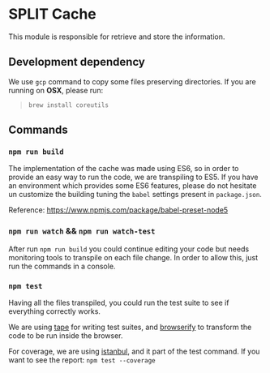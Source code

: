 # SPLIT Cache

This module is responsible for retrieve and store the information.

## Development dependency

We use `gcp` command to copy some files preserving directories. If you are
running on **OSX**, please run:

> `brew install coreutils`

## Commands

### `npm run build`

The implementation of the cache was made using ES6, so in order to provide an
easy way to run the code, we are transpiling to ES5. If you have an environment
which provides some ES6 features, please do not hesitate un customize the
building tuning the `babel` settings present in `package.json`.

Reference: https://www.npmjs.com/package/babel-preset-node5

### `npm run watch` && `npm run watch-test`

After run `npm run build` you could continue editing your code but needs
monitoring tools to transpile on each file change. In order to allow this, just
run the commands in a console.

### `npm test`

Having all the files transpiled, you could run the test suite to see if
everything correctly works.

We are using [tape](https://github.com/substack/tape) for writing test suites,
and [browserify](https://www.npmjs.com/package/browserify) to transform the code
to be run inside the browser.

For coverage, we are using [istanbul](https://gotwarlost.github.io/istanbul/),
and it part of the test command. If you want to see the report: `npm test --coverage`
